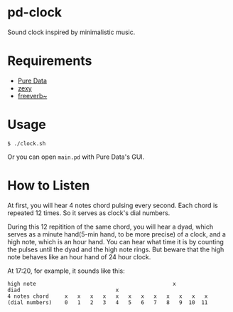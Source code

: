 # pd-clock

Sound clock inspired by minimalistic music.

# Requirements

- [Pure Data](https://puredata.info/downloads)
- [zexy](https://puredata.info/downloads/zexy)
- [freeverb~](https://puredata.info/downloads/freeverb)

# Usage

    $ ./clock.sh

Or you can open `main.pd` with Pure Data's GUI.

# How to Listen

At first, you will hear 4 notes chord pulsing every second. Each chord is repeated 12 times. So it serves as clock's dial numbers.

During this 12 repitition of the same chord, you will hear a dyad, which serves as a minute hand(5-min hand, to be more precise) of a clock, and a high note, which is an hour hand. You can hear what time it is by counting the pulses until the dyad and the high note rings. But beware that the high note behaves like an hour hand of 24 hour clock.

At 17:20, for example, it sounds like this:

    high note                                           x
    diad                              x
    4 notes chord     x   x   x   x   x   x   x   x   x   x   x   x
    (dial numbers)    0   1   2   3   4   5   6   7   8   9  10  11 
